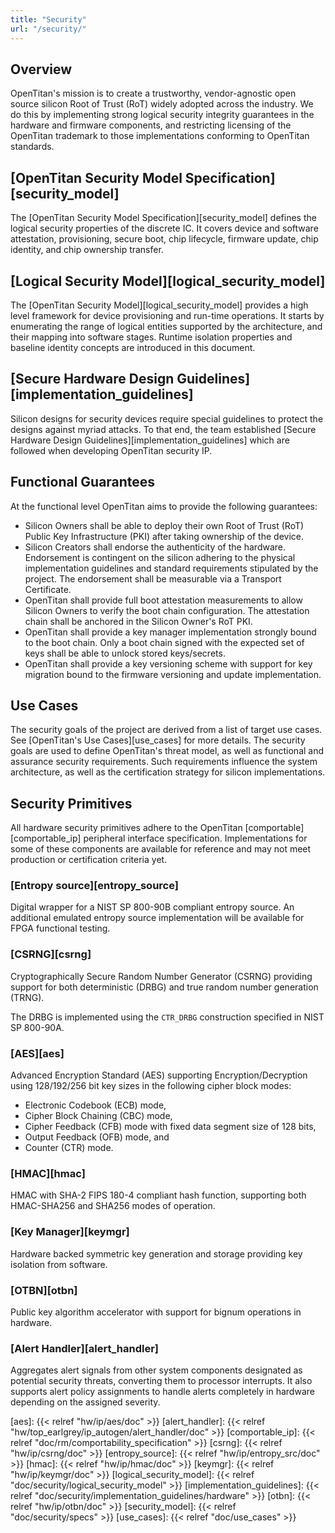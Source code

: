 ```yaml
---
title: "Security"
url: "/security/"
---
```


## Overview

OpenTitan's mission is to create a trustworthy, vendor-agnostic open source
silicon Root of Trust (RoT) widely adopted across the industry. We do this by
implementing strong logical security integrity guarantees in the hardware and
firmware components, and restricting licensing of the OpenTitan trademark to
those implementations conforming to OpenTitan standards.

## [OpenTitan Security Model Specification][security_model]

The [OpenTitan Security Model Specification][security_model] defines the logical
security properties of the discrete IC. It covers device and software
attestation, provisioning, secure boot, chip lifecycle, firmware update, chip
identity, and chip ownership transfer.

## [Logical Security Model][logical_security_model]

The [OpenTitan Security Model][logical_security_model] provides a high level
framework for device provisioning and run-time operations. It starts by
enumerating the range of logical entities supported by the architecture, and
their mapping into software stages. Runtime isolation properties and baseline
identity concepts are introduced in this document.

## [Secure Hardware Design Guidelines][implementation_guidelines]

Silicon designs for security devices require special guidelines to protect the designs against myriad attacks.
To that end, the team established [Secure Hardware Design Guidelines][implementation_guidelines] which are followed when developing OpenTitan security IP.

## Functional Guarantees

At the functional level OpenTitan aims to provide the following guarantees:

*   Silicon Owners shall be able to deploy their own Root of Trust (RoT) Public
    Key Infrastructure (PKI) after taking ownership of the device.
*   Silicon Creators shall endorse the authenticity of the hardware. Endorsement
    is contingent on the silicon adhering to the physical implementation
    guidelines and standard requirements stipulated by the project. The
    endorsement shall be measurable via a Transport Certificate.
*   OpenTitan shall provide full boot attestation measurements to allow Silicon
    Owners to verify the boot chain configuration. The attestation chain shall
    be anchored in the Silicon Owner's RoT PKI.
*   OpenTitan shall provide a key manager implementation strongly bound to the
    boot chain. Only a boot chain signed with the expected set of keys shall be
    able to unlock stored keys/secrets.
*   OpenTitan shall provide a key versioning scheme with support for key
    migration bound to the firmware versioning and update implementation.

## Use Cases

The security goals of the project are derived from a list of target use cases.
See [OpenTitan's Use Cases][use_cases] for more details. The security goals are
used to define OpenTitan's threat model, as well as functional and assurance
security requirements. Such requirements influence the system architecture, as
well as the certification strategy for silicon implementations.

## Security Primitives

All hardware security primitives adhere to the OpenTitan
[comportable][comportable_ip] peripheral interface specification.
Implementations for some of these components are available for reference and
may not meet production or certification criteria yet.

### [Entropy source][entropy_source]

Digital wrapper for a NIST SP 800-90B compliant entropy source. An additional
emulated entropy source implementation will be available for FPGA functional
testing.

### [CSRNG][csrng]

Cryptographically Secure Random Number Generator (CSRNG) providing support for
both deterministic (DRBG) and true random number generation (TRNG).

The DRBG is implemented using the `CTR_DRBG` construction specified in
NIST SP 800-90A.

### [AES][aes]

Advanced Encryption Standard (AES) supporting Encryption/Decryption using
128/192/256 bit key sizes in the following cipher block modes:

*   Electronic Codebook (ECB) mode,
*   Cipher Block Chaining (CBC) mode,
*   Cipher Feedback (CFB) mode with fixed data segment size of 128 bits,
*   Output Feedback (OFB) mode, and
*   Counter (CTR) mode.

### [HMAC][hmac]

HMAC with SHA-2 FIPS 180-4 compliant hash function, supporting both
HMAC-SHA256 and SHA256 modes of operation.

### [Key Manager][keymgr]

Hardware backed symmetric key generation and storage providing key isolation
from software.

### [OTBN][otbn]

Public key algorithm accelerator with support for bignum operations in hardware.

### [Alert Handler][alert_handler]

Aggregates alert signals from other system components designated as potential
security threats, converting them to processor interrupts. It also supports
alert policy assignments to handle alerts completely in hardware depending on
the assigned severity.

[aes]: {{< relref "hw/ip/aes/doc" >}}
[alert_handler]: {{< relref "hw/top_earlgrey/ip_autogen/alert_handler/doc" >}}
[comportable_ip]: {{< relref "doc/rm/comportability_specification" >}}
[csrng]: {{< relref "hw/ip/csrng/doc" >}}
[entropy_source]: {{< relref "hw/ip/entropy_src/doc" >}}
[hmac]: {{< relref "hw/ip/hmac/doc" >}}
[keymgr]: {{< relref "hw/ip/keymgr/doc" >}}
[logical_security_model]: {{< relref "doc/security/logical_security_model" >}}
[implementation_guidelines]: {{< relref "doc/security/implementation_guidelines/hardware" >}}
[otbn]: {{< relref "hw/ip/otbn/doc" >}}
[security_model]: {{< relref "doc/security/specs" >}}
[use_cases]: {{< relref "doc/use_cases" >}}
